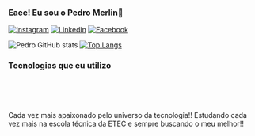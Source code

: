 ### Eaee! Eu sou o Pedro Merlin👋

[![Instagram](https://img.shields.io/badge/Instagram-E4405F?style=for-the-badge&logo=instagram&logoColor=white)](https://www.instagram.com/p_merlin04/)
[![Linkedin](https://img.shields.io/badge/LinkedIn-0077B5?style=for-the-badge&logo=linkedin&logoColor=white)](https://www.linkedin.com/in/pedro-henryque-merlin-justino-da-concei%C3%A7%C3%A3o-a30374211/)
[![Facebook](https://img.shields.io/badge/Facebook-1877F2?style=for-the-badge&logo=facebook&logoColor=white)](https://https://www.facebook.com/pedro.merlinjustinodaconceicao/)


![Pedro GitHub stats](https://github-readme-stats.vercel.app/api?username=pmerlin04&show_icons=true&theme=)
[![Top Langs](https://github-readme-stats.vercel.app/api/top-langs/?username=pmerlin04)](https://github.com/anuraghazra/github-readme-stats)


### Tecnologias que eu utilizo

<div style = "display: inline_block"><br>
<img align="center" alt=""html5 src="https://img.shields.io/badge/HTML5-E34F26?style=for-the-badge&logo=html5&logoColor=white"/>
<img align="center" alt=""html5 src="https://img.shields.io/badge/CSS3-1572B6?style=for-the-badge&logo=css3&logoColor=white"/>
<img align="center" alt=""html5 src="https://img.shields.io/badge/JavaScript-323330?style=for-the-badge&logo=javascript&logoColor=F7DF1E"/>
<img align="center" alt=""html5 src="https://img.shields.io/badge/Java-ED8B00?style=for-the-badge&logo=java&logoColor=white"/>
<img align="center" alt=""html5 src="https://img.shields.io/badge/Markdown-000000?style=for-the-badge&logo=markdown&logoColor=white"/>
</div><br/>

Cada vez mais apaixonado pelo universo da tecnologia!! Estudando cada vez mais na escola técnica da ETEC e sempre buscando o meu melhor!!



